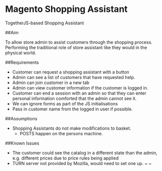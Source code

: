 Magento Shopping Assistant 
================

TogetherJS-based Shopping Assistant


##Aim

To allow store admin to assist customers through the shopping process.  Performing the traditional role of store assistant like they would in the physical world. 


##Requirements

- Customer can request a shopping assistant with a button
- Admin can see a list of customers that have requested help. 
- Admin can join customer in a new tab
- Admin can view customer information if the customer is logged in. 
- Customer can end a session with an admin so that they can enter personal information comforted that the admin cannot see it. 
- We can ignore forms as part of the JS initialisations
- Pass in customer name from the logged in user if possible. 



##Assumptions

- Shopping Assistants do not make modifications to basket.
    - POSTS happen on the persons machine.

##Known Issues 

- The customer could see the catalog in a different state than the admin, e.g. different prices due to price rules being applied
- TURN server not provided by Mozilla, would need to set one up. 
~
~
